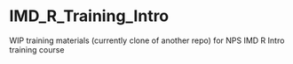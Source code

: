 # IMD_R_Training_Intro
WIP training materials (currently clone of another repo) for NPS IMD R Intro training course
